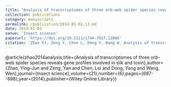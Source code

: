 ```yaml
---
title: "Analysis of transcriptomes of three orb-web spider species reveals gene profiles involved in silk and toxin"
collection: publications
category: manuscripts
permalink: /publication/2014-01-01-13.md
date: 2014-01-01
venue: 'Insect science'
paperurl: 'https://doi.org/10.1111/1744-7917.12068'
citation: 'Zhao YJ, Zeng Y, Chen L, Dong Y, Wang W. Analysis of transcriptomes of three orb-web spider species reveals gene profiles involved in silk and toxin. Insect Sci. 2014 Dec;21(6):687-98. doi: 10.1111/1744-7917.12068. Epub 2013 Dec 19. PMID: 24167122.'
---
```


@article{zhao2014analysis,title={Analysis of transcriptomes of three orb-web spider species reveals gene profiles involved in silk and toxin},author={Zhao, Ying-Jun and Zeng, Yan and Chen, Lei and Dong, Yang and Wang, Wen},journal={Insect science},volume={21},number={6},pages={687--698},year={2014},publisher={Wiley Online Library}}
